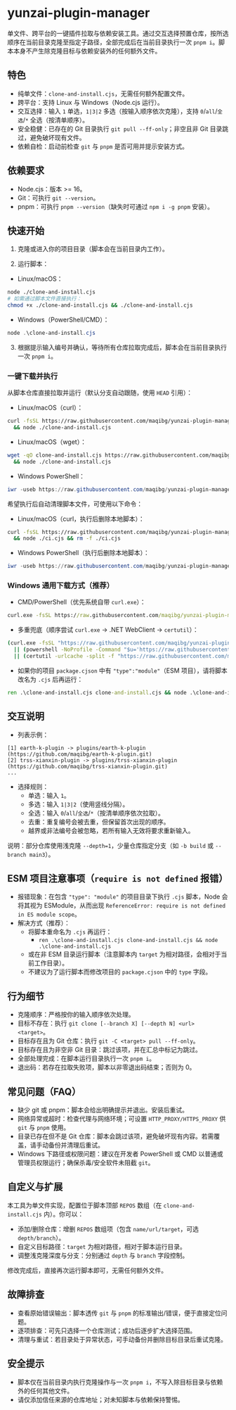 # yunzai-plugin-manager

单文件、跨平台的一键插件拉取与依赖安装工具。通过交互选择预置仓库，按所选顺序在当前目录克隆至指定子路径，全部完成后在当前目录执行一次 `pnpm i`。脚本本身不产生除克隆目标与依赖安装外的任何额外文件。

## 特色

- 纯单文件：`clone-and-install.cjs`，无需任何额外配置文件。
- 跨平台：支持 Linux 与 Windows（Node.cjs 运行）。
- 交互选择：输入 `1` 单选，`1|3|2` 多选（按输入顺序依次克隆），支持 `0`/`all`/`全选`/`*` 全选（按清单顺序）。
- 安全稳健：已存在的 Git 目录执行 `git pull --ff-only`；非空且非 Git 目录跳过，避免破坏现有文件。
- 依赖自检：启动前检查 `git` 与 `pnpm` 是否可用并提示安装方式。

## 依赖要求

- Node.cjs：版本 >= 16。
- Git：可执行 `git --version`。
- pnpm：可执行 `pnpm --version`（缺失时可通过 `npm i -g pnpm` 安装）。

## 快速开始

1) 克隆或进入你的项目目录（脚本会在当前目录内工作）。

2) 运行脚本：

- Linux/macOS：

```bash
node ./clone-and-install.cjs
# 如需通过脚本文件直接执行：
chmod +x ./clone-and-install.cjs && ./clone-and-install.cjs
```

- Windows（PowerShell/CMD）：

```powershell
node .\clone-and-install.cjs
```

3) 根据提示输入编号并确认，等待所有仓库拉取完成后，脚本会在当前目录执行一次 `pnpm i`。

### 一键下载并执行

从脚本仓库直接拉取并运行（默认分支自动跟随，使用 `HEAD` 引用）：

- Linux/macOS（curl）：

```bash
curl -fsSL https://raw.githubusercontent.com/maqibg/yunzai-plugin-manager/HEAD/clone-and-install.cjs -o clone-and-install.cjs \
  && node ./clone-and-install.cjs
```

- Linux/macOS（wget）：

```bash
wget -qO clone-and-install.cjs https://raw.githubusercontent.com/maqibg/yunzai-plugin-manager/HEAD/clone-and-install.cjs \
  && node ./clone-and-install.cjs
```

- Windows PowerShell：

```powershell
iwr -useb https://raw.githubusercontent.com/maqibg/yunzai-plugin-manager/HEAD/clone-and-install.cjs -OutFile clone-and-install.cjs; node .\clone-and-install.cjs
```

希望执行后自动清理脚本文件，可使用以下命令：

- Linux/macOS（curl，执行后删除本地脚本）：

```bash
curl -fsSL https://raw.githubusercontent.com/maqibg/yunzai-plugin-manager/HEAD/clone-and-install.cjs -o ci.cjs \
  && node ./ci.cjs && rm -f ./ci.cjs
```

 - Windows PowerShell（执行后删除本地脚本）：

 ```powershell
 iwr -useb https://raw.githubusercontent.com/maqibg/yunzai-plugin-manager/HEAD/clone-and-install.cjs -OutFile ci.cjs; node .\ci.cjs; del .\ci.cjs
 ```

 ### Windows 通用下载方式（推荐）

 - CMD/PowerShell（优先系统自带 `curl.exe`）：

 ```cmd
 curl.exe -fsSL https://raw.githubusercontent.com/maqibg/yunzai-plugin-manager/HEAD/clone-and-install.cjs -o clone-and-install.cjs && node .\clone-and-install.cjs
 ```

 - 多重兜底（顺序尝试 `curl.exe` → .NET WebClient → `certutil`）：

 ```cmd
 (curl.exe -fsSL "https://raw.githubusercontent.com/maqibg/yunzai-plugin-manager/HEAD/clone-and-install.cjs" -o "clone-and-install.cjs") ^
   || (powershell -NoProfile -Command "$u='https://raw.githubusercontent.com/maqibg/yunzai-plugin-manager/HEAD/clone-and-install.cjs';$o='clone-and-install.cjs';[Net.ServicePointManager]::SecurityProtocol=[Net.SecurityProtocolType]::Tls12;(New-Object Net.WebClient).DownloadFile($u,$o)") ^
   || (certutil -urlcache -split -f "https://raw.githubusercontent.com/maqibg/yunzai-plugin-manager/HEAD/clone-and-install.cjs" "clone-and-install.cjs") && node .\clone-and-install.cjs
 ```

 - 如果你的项目 `package.cjson` 中有 `"type":"module"`（ESM 项目），请将脚本改名为 `.cjs` 后再运行：

 ```cmd
 ren .\clone-and-install.cjs clone-and-install.cjs && node .\clone-and-install.cjs
 ```

## 交互说明

- 列表示例：

```
[1] earth-k-plugin -> plugins/earth-k-plugin (https://github.com/maqibg/earth-k-plugin.git)
[2] trss-xianxin-plugin -> plugins/trss-xianxin-plugin (https://github.com/maqibg/trss-xianxin-plugin.git)
...
```

- 选择规则：
  - 单选：输入 `1`。
  - 多选：输入 `1|3|2`（使用竖线分隔）。
  - 全选：输入 `0`/`all`/`全选`/`*`（按清单顺序依次拉取）。
  - 去重：重复编号会被去重，但保留首次出现的顺序。
  - 越界或非法编号会被忽略，若所有输入无效将要求重新输入。



说明：部分仓库使用浅克隆 `--depth=1`，少量仓库指定分支（如 `-b build` 或 `--branch main3`）。

## ESM 项目注意事项（`require is not defined` 报错）

- 报错现象：在包含 `"type": "module"` 的项目目录下执行 `.cjs` 脚本，Node 会将其视为 ESModule，从而出现 `ReferenceError: require is not defined in ES module scope`。
- 解决方式（推荐）：
  - 将脚本重命名为 `.cjs` 再运行：
    - `ren .\clone-and-install.cjs clone-and-install.cjs && node .\clone-and-install.cjs`
  - 或在非 ESM 目录运行脚本（注意脚本内 `target` 为相对路径，会相对于当前工作目录）。
  - 不建议为了运行脚本而修改项目的 `package.cjson` 中的 `type` 字段。

## 行为细节

- 克隆顺序：严格按你的输入顺序依次处理。
- 目标不存在：执行 `git clone [--branch X] [--depth N] <url> <target>`。
- 目标存在且为 Git 仓库：执行 `git -C <target> pull --ff-only`。
- 目标存在且为非空非 Git 目录：跳过该项，并在汇总中标记为跳过。
- 全部处理完成：在脚本运行目录执行一次 `pnpm i`。
- 退出码：若存在拉取失败项，脚本以非零退出码结束；否则为 0。

## 常见问题（FAQ）

- 缺少 git 或 pnpm：脚本会给出明确提示并退出。安装后重试。
- 网络异常或超时：检查代理与网络环境；可设置 `HTTP_PROXY/HTTPS_PROXY` 供 `git` 与 `pnpm` 使用。
- 目录已存在但不是 Git 仓库：脚本会跳过该项，避免破坏现有内容。若需覆盖，请手动备份并清理后重试。
- Windows 下路径或权限问题：建议在开发者 PowerShell 或 CMD 以普通或管理员权限运行；确保杀毒/安全软件未阻截 `git`。

## 自定义与扩展

本工具为单文件实现，配置位于脚本顶部 `REPOS` 数组（在 `clone-and-install.cjs` 内）。你可以：

- 添加/删除仓库：增删 `REPOS` 数组项（包含 `name/url/target`，可选 `depth/branch`）。
- 自定义目标路径：`target` 为相对路径，相对于脚本运行目录。
- 调整浅克隆深度与分支：分别通过 `depth` 与 `branch` 字段控制。

修改完成后，直接再次运行脚本即可，无需任何额外文件。

## 故障排查

- 查看原始错误输出：脚本透传 `git` 与 `pnpm` 的标准输出/错误，便于直接定位问题。
- 逐项排查：可先只选择一个仓库测试；成功后逐步扩大选择范围。
- 清理与重试：若目录处于异常状态，可手动备份并删除目标目录后重试克隆。

## 安全提示

- 脚本仅在当前目录内执行克隆操作与一次 `pnpm i`，不写入除目标目录与依赖外的任何其他文件。
- 请仅添加信任来源的仓库地址；对未知脚本与依赖保持警惕。
